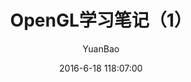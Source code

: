 ---
layout:     post
title:      "OpenGL学习笔记（1）"
subtitle:   ""
date:       2016-6-18 118:07:00
author:     "YuanBao"
header-img: "img/post-book.jpeg"
header-mask: 0.25
catalog: true
tags:
 - programming
 - openGL
---
